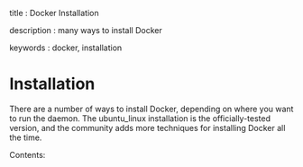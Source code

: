 title
:   Docker Installation

description
:   many ways to install Docker

keywords
:   docker, installation

Installation
============

There are a number of ways to install Docker, depending on where you
want to run the daemon. The ubuntu\_linux installation is the
officially-tested version, and the community adds more techniques for
installing Docker all the time.

Contents:
